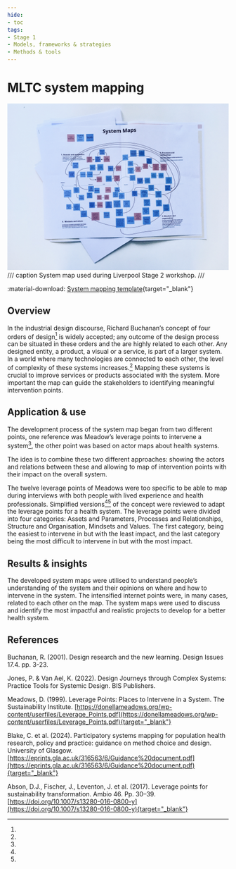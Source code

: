```yaml
---
hide: 
- toc
tags:
- Stage 1
- Models, frameworks & strategies
- Methods & tools
---
```


# MLTC system mapping

![system map](../assets/system-map.jpg)
/// caption
System map used during Liverpool Stage 2 workshop.
///

:material-download: [System mapping template](../assets/system-map-template.pdf){target="_blank"}

## Overview

In the industrial design discourse, Richard Buchanan’s concept of four orders of design[^1] is widely accepted; any outcome of the design process can be situated in these orders and the are highly related to each other. Any designed entity, a product, a visual or a service, is part of a larger system. In a world where many technologies are connected to each other, the level of complexity of these systems increases.[^2] Mapping these systems is crucial to improve services or products associated with the system. More important the map can guide the stakeholders to identifying meaningful intervention points. 

## Application & use

The development process of the system map began from two different points, one reference was Meadow’s leverage points to intervene a system[^3], the other point was based on actor maps about health systems. 


The idea is to combine these two different approaches: showing the actors and relations between these and allowing to map of intervention points with their impact on the overall system. 


The twelve leverage points of Meadows were too specific to be able to map during interviews with both people with lived experience and health professionals. Simplified versions[^4][^5] of the concept were reviewed to adapt the leverage points for a health system. The leverage points were divided into four categories: Assets and Parameters, Processes and Relationships, Structure and Organisation, Mindsets and Values. The first category, being the easiest to intervene in but with the least impact, and the last category being the most difficult to intervene in but with the most impact.

## Results & insights

The developed system maps were utilised to understand people’s understanding of the system and their opinions on where and how to intervene in the system. The intensified internet points were, in many cases, related to each other on the map. The system maps were used to discuss and identify the most impactful and realistic projects to develop for a better health system. 

## References

[^1]:
  Buchanan, R. (2001). Design research and the new learning. Design Issues 17.4. pp. 3-23. 
[^2]: 
  Jones, P. & Van Ael, K. (2022). Design Journeys through Complex Systems: Practice Tools for Systemic Design. BIS Publishers.
[^3]:
  Meadows, D. (1999). Leverage Points: Places to Intervene in a System. The Sustainability Institute. [https://donellameadows.org/wp-content/userfiles/Leverage_Points.pdf](https://donellameadows.org/wp-content/userfiles/Leverage_Points.pdf){target="_blank"}
[^4]:
  Blake, C. et al. (2024). Participatory systems mapping for population health research, policy and practice: guidance on method choice and design. University of Glasgow. [https://eprints.gla.ac.uk/316563/6/Guidance%20document.pdf](https://eprints.gla.ac.uk/316563/6/Guidance%20document.pdf){target="_blank"}
[^5]:
  Abson, D.J., Fischer, J., Leventon, J. et al. (2017). Leverage points for sustainability transformation. Ambio 46. Pp. 30–39. [https://doi.org/10.1007/s13280-016-0800-y](https://doi.org/10.1007/s13280-016-0800-y){target="_blank"}



